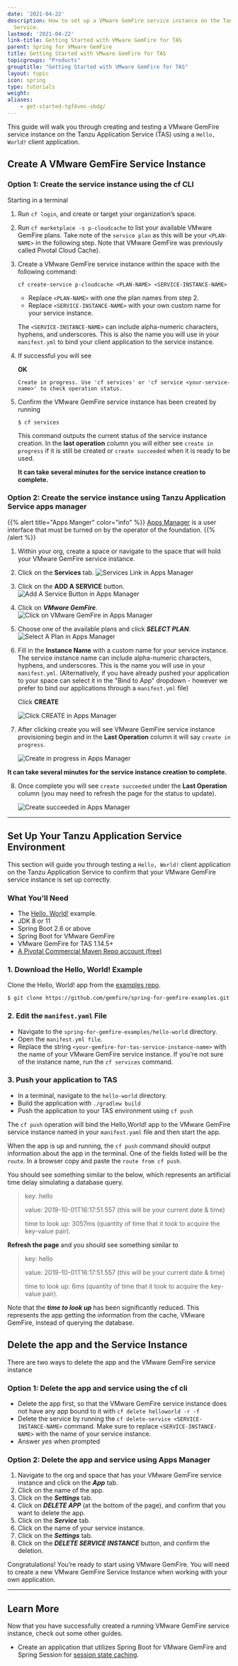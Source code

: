 ```yaml
---
date: '2021-04-22'
description: How to set up a VMware GemFire service instance on the Tanzu Application
  Service.
lastmod: '2021-04-22'
link-title: Getting Started with VMware GemFire for TAS
parent: Spring for VMware GemFire
title: Getting Started with VMware GemFire for TAS
topicgroups: "Products"
grouptitle: "Getting Started with VMware GemFire for TAS"
layout: topic
icon: spring
type: tutorials
weight: 
aliases:
    - get-started-tgf4vms-sbdg/
---
```


This guide will walk you through creating and testing a VMware GemFire service instance on the Tanzu Application Service (TAS) using a `Hello, World!` client application.


## Create A VMware GemFire Service Instance

### Option 1: Create the service instance using the cf CLI

Starting in a terminal

1. Run `cf login`, and create or target your organization’s space.

2. Run `cf marketplace -s p-cloudcache` to list your available VMware GemFire plans. Take note of the `service plan` as this will be your `<PLAN-NAME>` in the following step. Note that VMware GemFire was previously called Pivotal Cloud Cache).

3. Create a VMware GemFire service instance within the space with the following command:
   
   `cf create-service p-cloudcache <PLAN-NAME> <SERVICE-INSTANCE-NAME>`
   
   * Replace `<PLAN-NAME>` with one the plan names from step 2.
   * Replace `<SERVICE-INSTANCE-NAME>` with your own custom name for your service instance.
    
    The `<SERVICE-INSTANCE-NAME>` can include alpha-numeric characters, hyphens, and underscores. This is also the name you will use in your `manifest.yml` to bind your client application to the service instance.
   
4.  If successful you will see 
    
    **OK**
    
    `Create in progress. Use 'cf services' or 'cf service <your-service-name>' to check operation status.`
   
5. Confirm the VMware GemFire service instance has been created by running  
   
   `$ cf services`
   
   This command outputs the current status of the service instance creation.  In the **last operation** column you will either see `create in progress` if it is still be created or `create succeeded` when it is ready to be used.
   
   **It can take several minutes for the service instance creation to complete.**
     
   
### Option 2: Create the service instance using Tanzu Application Service apps manager



{{% alert title="Apps Manger" color="info" %}}
[Apps Manager](https://docs.run.pivotal.io/console/dev-console.html) is a user interface that must be turned on by the operator of the foundation.
{{% /alert %}} 



1. Within your org, create a space or navigate to the space that will hold your VMware GemFire service instance.



2. Click on the **Services** tab.
    ![Services Link in Apps Manager](content/tutorials/get-started-gf4tas-sbgf/images/Service_Tab_in_Apps_Manager.png)



3.  Click on the **ADD A SERVICE** button.
    ![Add A Service Button in Apps Manager](content/tutorials/get-started-gf4tas-sbgf/images/add_a_service_button.png)



4.  Click on ***VMware GemFire***.
    ![Click on VMware GemFire in Apps Manager](content/tutorials/get-started-gf4tas-sbgf/images/gemfire_apps_manager.png)



5. Choose one of the available plans and click ***SELECT PLAN***.
     ![Select A Plan in Apps Manager](content/tutorials/get-started-gf4tas-sbgf/images/select_a_plan.png)



6.  Fill in the **Instance Name** with a custom name for your service instance. The service instance name can include alpha-numeric characters, hyphens, and underscores. This is the name you will use in your `manifest.yml`.  (Alternatively, if you have already pushed your application to your space can select it in the "Bind to App" dropdown - however we prefer to bind our applications through a `manifest.yml` file)
    
    Click **CREATE**
    
    ![Click CREATE in Apps Manager](content/tutorials/get-started-gf4tas-sbgf/images/click_CREATE_button.png)


7.  After clicking create you will see VMware GemFire service instance provisioning begin and in the **Last Operation** column it will say `create in progress`.
    
     ![Create in progress in Apps Manager](content/tutorials/get-started-gf4tas-sbgf/images/create_in_progress.png)



**It can take several minutes for the service instance creation to complete.**



8.  Once complete you will see `create succeeded` under the **Last Operation** column (you may need to refresh the page for the status to update).

    ![Create succeeded in Apps Manager](content/tutorials/get-started-gf4tas-sbgf/images/create_succeeded.png)

---

## Set Up Your Tanzu Application Service Environment

This section will guide you through testing a `Hello, World!` client application on the Tanzu Application Service to confirm that your VMware GemFire service instance is set up correctly.

### What You'll Need

* The [Hello, World!](https://github.com/gemfire/spring-for-gemfire-examples/tree/main/hello-world) example.
* JDK 8 or 11
* Spring Boot 2.6 or above
* Spring Boot for VMware GemFire
* VMware GemFire for TAS 1.14.5+
* [A Pivotal Commercial Maven Repo account (free)](https://commercial-repo.pivotal.io/login/auth)


###  1. Download the Hello, World! Example

Clone the Hello, World! app from the [examples repo](https://github.com/gemfire/spring-for-gemfire-examples). 

```
$ git clone https://github.com/gemfire/spring-for-gemfire-examples.git
```

### 2. Edit the `manifest.yaml` File

* Navigate to the `spring-for-gemfire-examples/hello-world` directory. 
* Open the `manifest.yml file`. 
* Replace the string `<your-gemfire-for-tas-service-instance-name>` with the name of your VMware GemFire service instance. If you're not sure of the instance name, run the `cf services` command.


### 3. Push your application to TAS

* In a terminal, navigate to the `hello-world` directory.
* Build the application with `./gradlew build`
* Push the application to your TAS environment using `cf push`

The `cf push` operation will bind the Hello,World! app to the VMware GemFire service instance named in your `manifest.yaml` file  and then start the app.

 When the app is up and running, the `cf push` command should output information about the app in the terminal.  One of the fields listed will be the `route`.  In a browser copy and paste the `route from cf push`.
 
 You should see something similar to the below, which represents an artificial time delay simulating a database query.
 
> key: hello
>
>value: 2019-10-01T16:17:51.557 (this will be your current date & time)
>
>time to look up: 3057ms (quantity of time that it took to acquire the key-value pair).  


**Refresh the page** and you should see something similar to

> key: hello
>
>value: 2019-10-01T16:17:51.557 (this will be your current date & time)
>
>time to look up: 6ms (quantity of time that it took to acquire the key-value pair).

Note that the ***time to look up*** has been significantly reduced. This represents the app getting the information from the cache, VMware GemFire, instead of querying the database.

## Delete the app and the Service Instance

There are two ways to delete the app and the VMware GemFire service instance

### Option 1: Delete the app and service using the cf cli

* Delete the app first, so that the VMware GemFire service instance does not have any app bound to it with `cf delete helloworld -r -f`
* Delete the service by running the `cf delete-service <SERVICE-INSTANCE-NAME>` command. Make sure to replace `<SERVICE-INSTANCE-NAME>` with the name of your service instance. 
* Answer *yes* when prompted

### Option 2: Delete the app and service using Apps Manager

1. Navigate to the org and space that has your VMware GemFire service instance and click on the ***App*** tab.
2. Click on the name of the app.
3. Click on the ***Settings*** tab.
4. Click on ***DELETE APP*** (at the bottom of the page), and confirm that you want to delete the app.
5. Click on the ***Service*** tab.
6. Click on the name of your service instance.
7. Click on the ***Settings*** tab.
8. Click on the ***DELETE SERVICE INSTANCE*** button, and confirm the deletion.

Congratulations! You’re ready to start using VMware GemFire. You will need to create a new VMware GemFire Service Instance when working with your own application.

---

 ## Learn More
 
 Now that you have successfully created a running VMware GemFire service instance, check out some other guides.
    
  * Create an application that utilizes Spring Boot for VMware GemFire and Spring Session for [session state caching](/tutorials/session-state-cache-sbgf).